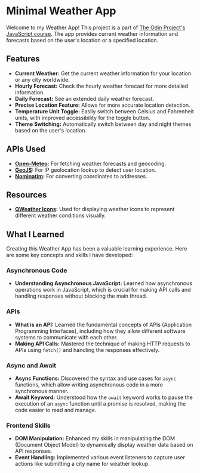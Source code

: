 # Minimal Weather App

Welcome to my Weather App! This project is a part of [The Odin Project's JavaScript course](https://www.theodinproject.com/lessons/node-path-javascript-weather-app). The app provides current weather information and forecasts based on the user's location or a specified location.

## Features

- **Current Weather:** Get the current weather information for your location or any city worldwide.
- **Hourly Forecast:** Check the hourly weather forecast for more detailed information.
- **Daily Forecast:** See an extended daily weather forecast.
- **Precise Location Feature:** Allows for more accurate location detection.
- **Temperature Unit Toggle:** Easily switch between Celsius and Fahrenheit units, with improved accessibility for the toggle button.
- **Theme Switching:** Automatically switch between day and night themes based on the user's location.

## APIs Used

- **[Open-Meteo](https://open-meteo.com/):** For fetching weather forecasts and geocoding.
- **[GeoJS](https://www.geojs.io/):** For IP geolocation lookup to detect user location.
- **[Nominatim](https://nominatim.org/):** For converting coordinates to addresses.

## Resources

- **[QWeather Icons](https://icons.qweather.com/en/):** Used for displaying weather icons to represent different weather conditions visually.

## What I Learned

Creating this Weather App has been a valuable learning experience. Here are some key concepts and skills I have developed:

### Asynchronous Code

- **Understanding Asynchronous JavaScript:** Learned how asynchronous operations work in JavaScript, which is crucial for making API calls and handling responses without blocking the main thread.

### APIs

- **What is an API:** Learned the fundamental concepts of APIs (Application Programming Interfaces), including how they allow different software systems to communicate with each other.
- **Making API Calls:** Mastered the technique of making HTTP requests to APIs using `fetch()` and handling the responses effectively.

### Async and Await

- **Async Functions:** Discovered the syntax and use cases for `async` functions, which allow writing asynchronous code in a more synchronous manner.
- **Await Keyword:** Understood how the `await` keyword works to pause the execution of an `async` function until a promise is resolved, making the code easier to read and manage.

### Frontend Skills

- **DOM Manipulation:** Enhanced my skills in manipulating the DOM (Document Object Model) to dynamically display weather data based on API responses.
- **Event Handling:** Implemented various event listeners to capture user actions like submitting a city name for weather lookup.
